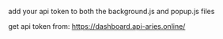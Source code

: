 add your api token to both the background.js and popup.js files

get api token from: https://dashboard.api-aries.online/
